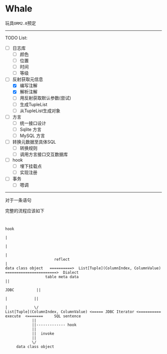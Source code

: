 # Whale

玩具`ORM2.0`预定

-------------------------

TODO List:

- [ ] 日志库
    - [ ] 颜色
    - [ ] 位置
    - [ ] 时间
    - [ ] 等级
- [ ] 反射获取元信息
    - [x] 编写注解
    - [x] 解析注解
    - [ ] 用反射获取默认参数(尝试)
    - [ ] 生成TupleList
    - [ ] 从TupleList生成对象
- [ ] 方言
    - [ ] 统一接口设计
    - [ ] Sqlite 方言
    - [ ] MySQL 方言
- [ ] 转换元数据至具体SQL
    - [ ] 转换规则
    - [ ] 调用方言接口交互数据库
- [ ] hook
    - [ ] 埋下挂载点
    - [ ] 实现注册
- [ ] 事务
    - [ ] 嗯调

-----------------------------
对于一条语句

完整的流程应该如下

```text
       
                                                                               hook
                                                                                |
                                                                                |
                                                                                |
                      reflect                                                   |
data class object   ==========>  List[Tuple](ColumnIndex, ColumnValue) =======================>  Dialect
                  table meta data                                                                  ||
                                                                                     JDBC          ||
                                                                                      |            ||
                                                                                      |            \/
List[Tuple](ColumnIndex, ColumnValue) <===== JDBC Iterator <==========   execute  <=======     SQL sentence
            ||
            ||------------- hook
            ||  
            ||  invoke
            ||
            \/
     data class object



```